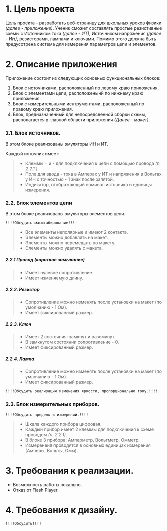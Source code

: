 # 1. Цель проекта
Цель проекта - разработать веб-страницу для школьных уроков физики *(далее - приложение)*. Ученик сможет составлять простые резистивные схемы с Источником тока *(далее - ИТ)*, Источником напряжения *(далее - ИН)*, резисторами, лампами и ключами. Помимо этого должна быть предусотрена система для измерения параметров цепи и элементов.

# 2. Описание приложения
Приложение состоит из следующих основных функциональных блоков:
1. Блок с источниками, расположенный по левому краю приложения.
2. Блок с элементами цепи, расположенынй по нижнему краю приложения.
3. Блок с измерительными иснтрументами, расположенный по правому краю приложения.
4. Блок, предназначенный для непосредсвенной сборки схемы, располагается в главной области приложения *(Далее - макет)*.

### 2.1. Блок источников. 
В этом блоке реализованы эмуляторы ИН и ИТ.

Каждый источник имеет:
> - Клеммы + и - для подключения к цепи с помощью провода *(п. 2.2.1.)*
> - Поле для ввода - тока в Амперах у ИТ и напряжения в Вольтах у ИН c точностью - 1 знак после запятой.
> - Индикатор, отображающий номинал источника и единицы измерения.

### 2.2. Блок элементов цепи
В этом блоке реализованы эмуляторы элементов цепи.

    !!!!Обсудить масштабирование!!!!

> - Все элементы неполярные и имеют 2 контакта.
> - Элементы можно добавлять на макет.
> - Элементы можно перемещать по макету.
> - Элементы можно удалять с макета.

##### 2.2.1 Провод (короткое замыкание)
> - Имеет нулевое сопротивление. 
> - Имеет изменяемую длину.

##### 2.2.2. Резистор 
> - Сопротивление можно изменять после установки на макет (по умолчанию - 1 Ом).
> - Имеет фиксированный размер.

##### 2.2.3. Ключ
> - Имеет 2 состояния: замкнут и разомкнут.
> - В замкнутом состоянии сопротивление - 0.
> - Имеет фиксированный размер.

##### 2.2.4. Лампа
> - Сопротивление можно изменять после установки на макет (по умлочанию - 1 Ом).
> - Имеет фиксированный размер.    

    !!!!Обсудить реализацию изменения яркости, пропорционально току.!!!!

### 2.3. Блок измерительных приборов.
    !!!!Обсудить пределы и измерений.!!!!

> - Шкала каждого прибора цифровая.
> - Каждый прибор имеет 2 клеммы для подключения к схеме проводом *(п. 2.2.1)*.
> - В блоке 3 прибора: Амперметр, Вольтметр, Омметр.
> - Измеренеия проводятся в основных единицах измерения (Амперы, Вольты, Омы).

# 3. Требования к реализации.
- Возможность работы локально.
- Отказ от Flash Player.

# 4. Требования к дизайну.
    !!!!Обсудить!!!!
